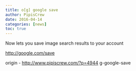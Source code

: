 ```yaml
---
title: o[g] google save
author: PipisCrew
date: 2016-04-14
categories: [news]
toc: true
---
```


Now lets you save image search results to your account

http://google.com/save

origin - http://www.pipiscrew.com/?p=4944 g-google-save